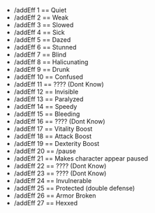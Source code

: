 * /addEff 1 == Quiet
* /addEff 2 == Weak
* /addEff 3 == Slowed
* /addEff 4 == Sick
* /addEff 5 == Dazed
* /addEff 6 == Stunned
* /addEff 7 == Blind
* /addEff 8 == Halicunating
* /addEff 9 == Drunk
* /addEff 10 == Confused
* /addEff 11 == ???? (Dont Know)
* /addEff 12 == Invisible
* /addEff 13 == Paralyzed
* /addEff 14 == Speedy
* /addEff 15 == Bleeding
* /addEff 16 == ???? (Dont Know)
* /addEff 17 == Vitality Boost
* /addEff 18 == Attack Boost
* /addEff 19 == Dexterity Boost
* /addEff 20 == /pause
* /addEff 21 == Makes character appear paused
* /addEff 22 == ???? (Dont Know)
* /addEff 23 == ???? (Dont Know)
* /addEff 24 == Invulnerable
* /addEff 25 == Protected (double defense)
* /addEff 26 == Armor Broken
* /addEff 27 == Hexxed
